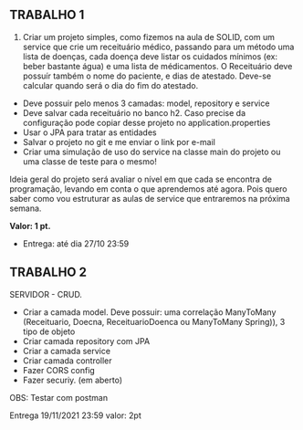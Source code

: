## TRABALHO 1

1) Criar um projeto simples, como fizemos na aula de SOLID, com um service que crie um receituário médico, passando para um método uma lista de doenças, cada doença deve listar os cuidados mínimos (ex: beber bastante água) e uma lista de médicamentos.
O Receituário deve possuír também o nome do paciente, e dias de atestado. Deve-se calcular quando será o dia do fim do atestado.

- Deve possuir pelo menos 3 camadas: model, repository e service
- Deve salvar cada receituário no banco h2. Caso precise da configuração pode copiar desse projeto no application.properties
- Usar o JPA para tratar as entidades
- Salvar o projeto no git e me enviar o link por e-mail
- Criar uma simulação de uso do service na classe main do projeto ou uma classe de teste para o mesmo!


Ideia geral do projeto será avaliar o nível em que cada se encontra de programação, levando em conta o que aprendemos até agora.
Pois quero saber como vou estruturar as aulas de service que entraremos na próxima semana.

<b>Valor: 1 pt.</b>

* Entrega: até dia 27/10 23:59

## TRABALHO 2

SERVIDOR - CRUD.
-	Criar a camada model. Deve possuir: uma correlação ManyToMany (Receituario, Doecna, ReceituarioDoenca ou ManyToMany  Spring)), 3 tipo de objeto
-	Criar camada repository com JPA
-	Criar a camada service
-	Criar camada controller
-	Fazer CORS config
-	Fazer securiy. (em aberto)

OBS: Testar com postman

Entrega 19/11/2021 23:59
valor: 2pt
